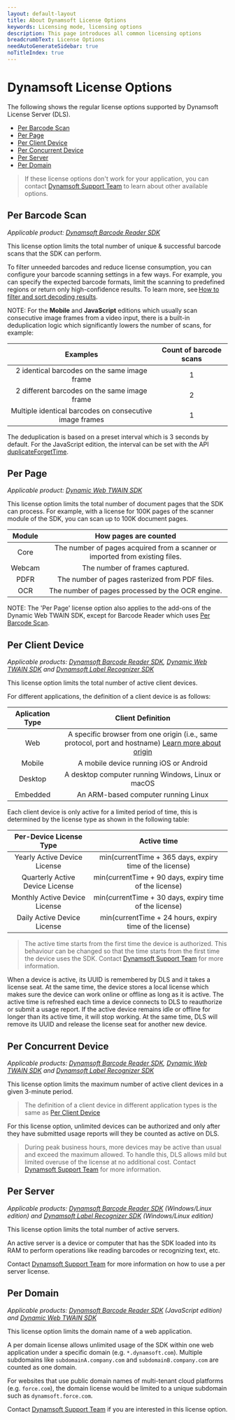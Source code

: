 ```yaml
---
layout: default-layout
title: About Dynamsoft License Options
keywords: Licensing mode, licensing options
description: This page introduces all common licensing options
breadcrumbText: License Options
needAutoGenerateSidebar: true
noTitleIndex: true
---
```


# Dynamsoft License Options

The following shows the regular license options supported by Dynamsoft License Server (DLS).

- [Per Barcode Scan](#per-barcode-scan)
- [Per Page](#per-page)
- [Per Client Device](#per-client-device)
- [Per Concurrent Device](#per-concurrent-device)
- [Per Server](#per-server)
- [Per Domain](#per-domain)

> If these license options don't work for your application, you can contact [Dynamsoft Support Team](mailto:support@dynamsoft.com) to learn about other available options.

## Per Barcode Scan

*Applicable product: [Dynamsoft Barcode Reader SDK](https://www.dynamsoft.com/barcode-reader/overview/)*

This license option limits the total number of unique & successful barcode scans that the SDK can perform.

To filter unneeded barcodes and reduce license consumption, you can configure your barcode scanning settings in a few ways. For example, you can specify the expected barcode formats, limit the scanning to predefined regions or return only high-confidence results. To learn more, see [How to filter and sort decoding results](https://www.dynamsoft.com/barcode-reader/parameters/scenario-settings/decode-result.html).

NOTE: For the **Mobile** and **JavaScript** editions which usually scan consecutive image frames from a video input, there is a built-in deduplication logic which significantly lowers the number of scans, for example:

| Examples	| Count of barcode scans |
|:-:|:-:|
| 2 identical barcodes on the same image frame | 1 |
| 2 different barcodes on the same image frame | 2 |
| Multiple identical barcodes on consecutive image frames | 1 |

The deduplication is based on a preset interval which is 3 seconds by default. For the JavaScript edition, the interval can be set with the API [duplicateForgetTime](https://www.dynamsoft.com/barcode-reader/programming/javascript/api-reference/interface/ScanSettings.html?ver=latest).

## Per Page

*Applicable product: [Dynamic Web TWAIN SDK](https://www.dynamsoft.com/web-twain/overview/)*

This license option limits the total number of document pages that the SDK can process. For example, with a license for 100K pages of the scanner module of the SDK, you can scan up to 100K document pages.

| Module | How pages are counted|
|:-:|:-:|
| Core | The number of pages acquired from a scanner or imported from existing files. |
| Webcam | The number of frames captured. |
| PDFR | The number of pages rasterized from PDF files. |
| OCR | The number of pages processed by the OCR engine. |

NOTE: The 'Per Page' license option also applies to the add-ons of the Dynamic Web TWAIN SDK, except for Barcode Reader which uses [Per Barcode Scan](#per-barcode-scan).

## Per Client Device

*Applicable products: [Dynamsoft Barcode Reader SDK](https://www.dynamsoft.com/barcode-reader/overview/), [Dynamic Web TWAIN SDK](https://www.dynamsoft.com/web-twain/overview/) and [Dynamsoft Label Recognizer SDK](https://www.dynamsoft.com/label-recognition/overview/)*

This license option limits the total number of active client devices.

For different applications, the definition of a client device is as follows:

| Aplication Type | Client Definition |
|:-:|:-:|
| Web | A specific browser from one origin (i.e., same protocol, port and hostname) <a href="https://developer.mozilla.org/en-US/docs/Glossary/Origin" target="_blank">Learn more about origin</a> |
| Mobile | A mobile device running iOS or Android |
| Desktop | A desktop computer running Windows, Linux or macOS |
| Embedded | An ARM-based computer running Linux |

Each client device is only active for a limited period of time, this is determined by the license type as shown in the following table:

| Per-Device License Type | Active time |
|:-:|:-:|
| Yearly Active Device License | min(currentTime + 365 days, expiry time of the license) |
| Quarterly Active Device License | min(currentTime + 90 days, expiry time of the license) |
| Monthly Active Device License | min(currentTime + 30 days, expiry time of the license) |
| Daily Active Device License | min(currentTime + 24 hours, expiry time of the license) |

> The active time starts from the first time the device is authorized. This behaviour can be changed so that the time starts from the first time the device uses the SDK. Contact [Dynamsoft Support Team](mailto:support@dynamsoft.com) for more information.

When a device is active, its UUID is remembered by DLS and it takes a license seat. At the same time, the device stores a local license which makes sure the device can work online or offline as long as it is active. The active time is refreshed each time a device connects to DLS to reauthorize or submit a usage report. If the active device remains idle or offline for longer than its active time, it will stop working. At the same time, DLS will remove its UUID and release the license seat for another new device.

## Per Concurrent Device

*Applicable products: [Dynamsoft Barcode Reader SDK](https://www.dynamsoft.com/barcode-reader/overview/), [Dynamic Web TWAIN SDK](https://www.dynamsoft.com/web-twain/overview/) and [Dynamsoft Label Recognizer SDK](https://www.dynamsoft.com/label-recognition/overview/)*

This license option limits the maximum number of active client devices in a given 3-minute period.

> The definition of a client device in different application types is the same as [Per Client Device](#per-client-device)

For this license option, unlimited devices can be authorized and only after they have submitted usage reports will they be counted as active on DLS.

> During peak business hours, more devices may be active than usual and exceed the maximum allowed. To handle this, DLS allows mild but limited overuse of the license at no additional cost. Contact [Dynamsoft Support Team](mailto:support@dynamsoft.com) for more information.

## Per Server

*Applicable products: [Dynamsoft Barcode Reader SDK](https://www.dynamsoft.com/barcode-reader/overview/) (Windows/Linux edition) and [Dynamsoft Label Recognizer SDK](https://www.dynamsoft.com/label-recognition/overview/) (Windows/Linux edition)*

This license option limits the total number of active servers.

An active server is a device or computer that has the SDK loaded into its RAM to perform operations like reading barcodes or recognizing text, etc.

Contact [Dynamsoft Support Team](mailto:support@dynamsoft.com) for more information on how to use a per server license.

## Per Domain

*Applicable products: [Dynamsoft Barcode Reader SDK](https://www.dynamsoft.com/barcode-reader/overview/) (JavaScript edition) and [Dynamic Web TWAIN SDK](https://www.dynamsoft.com/web-twain/overview/)*

This license option limits the domain name of a web application.

A per domain license allows unlimited usage of the SDK within one web application under a specific domain (e.g. `*.dynamsoft.com`). Multiple subdomains like `subdomainA.company.com` and `subdomainB.company.com` are counted as one domain.

For websites that use public domain names of multi-tenant cloud platforms (e.g. `force.com`), the domain license would be limited to a unique subdomain such as `dynamsoft.force.com`.

Contact [Dynamsoft Support Team](mailto:support@dynamsoft.com) if you are interested in this license option.
